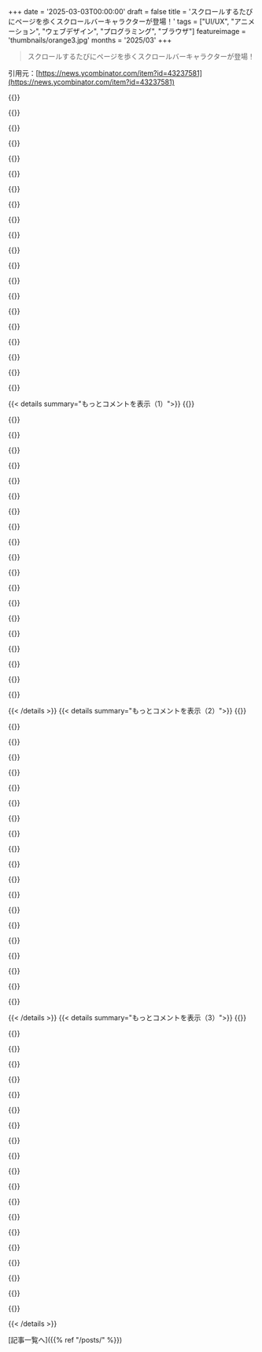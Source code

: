 +++
date = '2025-03-03T00:00:00'
draft = false
title = 'スクロールするたびにページを歩くスクロールバーキャラクターが登場！'
tags = ["UI/UX", "アニメーション", "ウェブデザイン", "プログラミング", "ブラウザ"]
featureimage = 'thumbnails/orange3.jpg'
months = '2025/03'
+++

> スクロールするたびにページを歩くスクロールバーキャラクターが登場！

引用元：[https://news.ycombinator.com/item?id=43237581](https://news.ycombinator.com/item?id=43237581)

{{<matomeQuote body="いいね！自分も前に考えたことあって、ハムスターがパラシュートでゆっくり落ちるやつ。ササーっとスクロールするとパラシュートが開いて、画面の下まで落ちる。上にホバーすると「トップ」ってサイン持って、クリックしたらジェットパックで上に飛んで、また下に落ちるときにパラシュート開くってやつ。" userName="psygn89" createdAt="2025-03-03T07:02:24" color="#ff5c5c">}}

{{<matomeQuote body="それ欲しい！なんかハムスターがゴーファーみたいな見た目で想像しちゃう。（もちろん青じゃないけど）" userName="raaron773" createdAt="2025-03-03T08:36:06" color="">}}

{{<matomeQuote body="いや、hamsterdance.com のハムスターがいいね。" userName="dhosek" createdAt="2025-03-03T18:14:18" color="">}}

{{<matomeQuote body="彼の名前はHamptonで、素晴らしいアルバムを出したよ。" userName="averageRoyalty" createdAt="2025-03-05T13:54:10" color="">}}

{{<matomeQuote body="リポジトリのリンク待ち。スクロールが速すぎるとハムスターのパラシュートが再展開しないフォークを追加するつもり。そうするとユーザーが「負け」になって、スクロールを抑制できるかも？" userName="andirk" createdAt="2025-03-03T07:39:22" color="#45d325">}}

{{<matomeQuote body="他のコメントも見てみて。パラシュートがスクロールの上下でうまく再展開しない問題に気づいたけど、問題なく動いてるよ。" userName="szszrk" createdAt="2025-03-03T10:22:54" color="">}}

{{<matomeQuote body="https://gist.github.com/iamtomek/5d4a30c1a6765d695950c777e38...<br>ディスクリャーマー：これを書いたのはゼロ行で、Claude 3.7（Kagiアシスタント経由）で作成したものを10回ほど修正しただけ。絵文字をプロンプトに貼り付けただけ。<br>HTMLやJSで意味のあるコードは書いたことない。<br>編集：AIについての議論が多い場所で、動くAI生成コードを貼ったら最初にダウンvoteされたのがほんとに面白い。みんなAIよりハムスターが嫌いみたい。" userName="szszrk" createdAt="2025-03-03T10:20:01" color="">}}

{{<matomeQuote body="＞”動くAI生成”<br>パラシュートは、以前の低い位置より上にいると決して展開しない。だからスクロールして、ちょっと上がってから下がると、パラシュートはなしで落ちる。降りてるときに上にスクロールすると、スクリーンの端にくっついちゃう。パラシュート開いて降りてるときに上スクロールすると、そのままスクリーンを越えちゃう。批判的になりたくはないけど、ほんとにすごい速さで作ったのはいい事。ただ、バグがこんなに多いのはちょっと…。" userName="matsemann" createdAt="2025-03-03T12:22:48" color="">}}

{{<matomeQuote body="それは１００％正しいと思うけど、手動で直そうとは思わず、「AIチャットで15分でやった！」っていうデモが楽しいからそのまま。実際、最近展開したアプリのUIの問題より少ない。専用のUIチームがいて、何百万の予算があったのにね。Hampton v0.0.1は動いてるけど、あんまり仕事が得意じゃない。" userName="szszrk" createdAt="2025-03-03T13:40:07" color="#ff33a1">}}

{{<matomeQuote body="他の人もこれをフォークして修正してほしい。ありがとう。" userName="Zedroid" createdAt="2025-03-07T11:46:04" color="">}}

{{<matomeQuote body="ダウンvoteされて残念だね。デモ用にアップロードしたよ：<br>https://65d22473-339d-4325-90bb-bef215770f60.paged.net/" userName="turblety" createdAt="2025-03-03T11:36:44" color="">}}

{{<matomeQuote body="このAIができることを見るのは面白いから、ダウンvoteはしないよ。けど、人間が修正しなきゃならないのは明らかだね。" userName="dominicrose" createdAt="2025-03-03T12:57:20" color="">}}

{{<matomeQuote body="今のAIの話は、仕事を補助したり、部分的に早くすることが多いんだ。AIはすぐにバグのあるコードを作るけど、その後の修正や最適化が時間かかる。一方で、人間も早くバグのあるコードを書けるけど、完成後の修正や最適化に時間がかかるよ。" userName="anon7000" createdAt="2025-03-05T10:18:03" color="#ff33a1">}}

{{<matomeQuote body="ありがと！ダウンvoteしている人たちは恥ずかしいと思うべきだね。" userName="Kiro" createdAt="2025-03-03T15:19:39" color="">}}

{{<matomeQuote body="他の場所でもこういうのはよく見るよ。理由もなく、ただの人やボットが無作為に行動して、混乱を引き起こしてるだけだね。" userName="szszrk" createdAt="2025-03-04T11:35:15" color="">}}

{{<matomeQuote body="スクロールするときに上にハムスターとジェットパック/ロケットが現れるといいな。" userName="MHM5000" createdAt="2025-03-03T12:05:52" color="">}}

{{<matomeQuote body="これいい感じだね。" userName="hello12343214" createdAt="2025-03-03T07:13:30" color="">}}

{{<matomeQuote body="ユーザーがprefers-reduced-motionを設定してる場合は、この機能を無効にすべきだよ。<br>＞”https://developer.mozilla.org/en-US/docs/Web/CSS/@media/pref...”<br>ただ、これを実装するためのextra CSSルールで、適切な時にこのキャラを見えなくするだけでいいんだ：<br>@media (prefers-reduced-motion) {<br>　　#scrollBuddy {<br>　　　　visibility: hidden;<br>　　}<br>}" userName="jsheard" createdAt="2025-03-03T02:43:34" color="#45d325">}}

{{<matomeQuote body="今、作者がその設定を実装したみたい。でも、私みたいな人は無意味なローマン・イプサムページを見ちゃった。デモはこういうフィルターから外すべきだと思う。<br>この設定のおかげで、MacOSがサクサク動くようになったし、アニメーションを減らしてる。他のOSでもその設定があることを知ってればよかったな。" userName="geor9e" createdAt="2025-03-03T03:16:10" color="">}}

{{<matomeQuote body="OSの設定をそのままにしたいけど、ウェブサイトには影響を与えたくないなら、Firefoxで以下の設定を追加するといいよ：ui.prefersReducedMotion (0 = なし, 1 = あり)。" userName="rendx" createdAt="2025-03-03T07:06:16" color="">}}

{{< details summary="もっとコメントを表示（1）">}}
{{<matomeQuote body="知っといてよかった、ありがとう" userName="hello12343214" createdAt="2025-03-03T07:12:54" color="">}}

{{<matomeQuote body="ありがとう！いくつか調整したけど、透明度を下げることで視覚的な負担がかなり減ったよ。無駄に透けて見えるウィンドウが多かったとは思わなかった。" userName="sitkack" createdAt="2025-03-03T04:00:40" color="#45d325">}}

{{<matomeQuote body="どんな変更も誰かのワークフローを壊すよね<br>このトピックに対する反論があるみたいだよ：<https://news.ycombinator.com/item?id=43237672>" userName="DrammBA" createdAt="2025-03-03T03:23:28" color="">}}

{{<matomeQuote body="『スクロールする時にページを下に歩くスクロールバーの友達』をクリックする責任は自分にあるよね。" userName="geor9e" createdAt="2025-03-03T03:31:45" color="">}}

{{<matomeQuote body="モーションを抑えてるのに動きがメインのサイトに行く選択は面白いね。ただ、CSS Working Groupやウェブ開発者がそれをどうこう言う立場ではないと思う。" userName="DrammBA" createdAt="2025-03-03T03:39:16" color="">}}

{{<matomeQuote body="＞反論としてデモページを除外する理由について、これがデモを除外する理由になるとは思えないよ。むしろ実際のウェブサイトにこの機能を実装しない理由の方が強いし、実際のウェブサイトでは”prefers-reduced-motion”のチェックを使うべきだと思うよ。" userName="crabmusket" createdAt="2025-03-03T04:24:13" color="">}}

{{<matomeQuote body="あの漫画好き！ユーザーに影響を与える変更には慎重で思慮深くあるべきだよね :)" userName="hello12343214" createdAt="2025-03-03T07:16:29" color="#785bff">}}

{{<matomeQuote body="『短くて面白い』xkcdのカテゴリがあったらいいな<br>面白いものがたくさんあるけど、作者が本当に生産的すぎると思う。" userName="DeepSeaTortoise" createdAt="2025-03-03T10:14:35" color="">}}

{{<matomeQuote body="＞この設定でmacOSがよりスムーズになるけど、私にとっては遅い動きのアニメーションが遅いフェードアニメーションに変わるだけで、ほんとにイライラする。" userName="LoganDark" createdAt="2025-03-03T05:54:13" color="">}}

{{<matomeQuote body="最初のコメントがネガティブだったから指摘したら、編集されたのを見て驚いた！変更してくれてサンプルコードまで提供してくれてありがとう！" userName="DrammBA" createdAt="2025-03-03T02:54:55" color="#ff33a1">}}

{{<matomeQuote body="多分これが僕が”動きの軽減”を設定してる理由なんだろうけど、無害な実装なのに残念だな！" userName="oneeyedpigeon" createdAt="2025-03-03T12:22:00" color="">}}

{{<matomeQuote body="サイトの作者が君のコメントを見てないといいな。なんでどのブラウザでも見れなかったのか理解するのに時間がかかったよ。" userName="yuters" createdAt="2025-03-03T15:46:41" color="">}}

{{<matomeQuote body="動きの軽減設定がある人に、ページが動作しないことを警告するCSS VISIBILITYノートを追加する時だね！" userName="nashashmi" createdAt="2025-03-03T16:22:04" color="">}}

{{<matomeQuote body="いい指摘だね。そんな設定をオンにしているユーザーには今は修正されているはず。ほんとに感謝だ！" userName="hello12343214" createdAt="2025-03-03T03:04:59" color="#45d325">}}

{{<matomeQuote body="デモを再度使えるオーバーライドチェックボックスが欲しいな！自分が”動きの軽減”をオンにしていることも知らなかったし、CSSでページに影響が出るとは思わなかった！" userName="robocat" createdAt="2025-03-03T04:30:09" color="#ff5c5c">}}

{{<matomeQuote body="このコメントを見てくれることを願ってる：デモが全く見えない「修正」を元に戻してほしい！" userName="mrjbq7" createdAt="2025-03-03T18:13:20" color="#ff5733">}}

{{<matomeQuote body="動きの軽減が有効の時にデモページにテキストを追加したら面白いと思う。JavaScriptが無効の時の<noscript>タグみたいにね。" userName="watusername" createdAt="2025-03-03T18:19:06" color="">}}

{{<matomeQuote body="それはほんとにいいポイントだね！" userName="Summerbud" createdAt="2025-03-03T03:06:07" color="">}}

{{<matomeQuote body="動きの軽減についての指摘はいいね。アクセスビリティには簡単にできる改善だ！" userName="codelion" createdAt="2025-03-03T03:57:56" color="#785bff">}}

{{<matomeQuote body="誰も’Stroll Bar’って呼ぶべきだって言わないのが不思議だよね〜。" userName="robotsquidward" createdAt="2025-03-03T15:17:32" color="">}}


{{< /details >}}
{{< details summary="もっとコメントを表示（2）">}}
{{<matomeQuote body="残念ながらその名前は使われてるから、scrollbuddy.comを買ったよ。すぐに実装できるようにするね！" userName="hello12343214" createdAt="2025-03-05T01:41:10" color="#ff5733">}}

{{<matomeQuote body="これこそメダルもらうべきだと思うよ、マジで！" userName="gokaygurcan" createdAt="2025-03-03T15:37:40" color="#ff5c5c">}}

{{<matomeQuote body="普通のスクロールバーより、スクロールするとサイドにアニメーションの人が歩く方が楽しいと思ったんだ。このプロトタイプが最初の試作品だよ。次はスケボーやロッククライマー、リスを作るつもり。他にどんなスクロールバディがいいと思う？" userName="hello12343214" createdAt="2025-03-03T02:13:00" color="">}}

{{<matomeQuote body="二人がレールカーを押してる絵を想像したよ。スクロールバーのthumbを漕いでる人たち、thumbが長いほど漕ぐ人数が増える感じで。" userName="JKCalhoun" createdAt="2025-03-03T02:38:47" color="">}}

{{<matomeQuote body="ボートのアイデア、いいね！" userName="hello12343214" createdAt="2025-03-03T07:11:49" color="">}}

{{<matomeQuote body="数週間前に見たキャタピラーのやつ、すごかったよ→　＞”https://x.com/trunarla/status/1893705260142657764”" userName="thomasfromcdnjs" createdAt="2025-03-03T05:09:03" color="">}}

{{<matomeQuote body="すごくいいアイデアだね！提案なんだけど、キャラクターが後ろにパンくずの道を投げて、スクロールアップするとそれをまた拾い上げたり、画面外に蹴り出したりするのはどう？" userName="block_dagger" createdAt="2025-03-03T03:06:27" color="#ff33a1">}}

{{<matomeQuote body="これ素晴らしいアイデアだね！いくつか他のスクロールバディのアニメーションも作ってるよ！" userName="hello12343214" createdAt="2025-03-03T03:47:07" color="#785bff">}}

{{<matomeQuote body="このアイデアを’革新する’っていうのが、自分の最初の二つのアイデアなんだけど、車がページを下っていくのか、クリスマスツリーのドラッグレースでライトが’フルツリー’スタイルでカウントダウンするのがいいと思った。" userName="chuckwolfe" createdAt="2025-03-03T02:40:46" color="">}}

{{<matomeQuote body="子供の頃、長いドライブ中に雨滴レースを応援してた思い出かな？それともニュートンの頭に落ちるリンゴ？面白いアイデアだね！" userName="rexer" createdAt="2025-03-03T02:38:21" color="">}}

{{<matomeQuote body="メカが噛み合ってページが上下に動く感じはどう？" userName="davidw" createdAt="2025-03-03T03:00:03" color="">}}

{{<matomeQuote body="上に戻る時、その人の向きを変えてみたら？" userName="jorisboris" createdAt="2025-03-03T09:10:21" color="">}}

{{<matomeQuote body="めっちゃいい！すごくクリエイティブだね :)<br>ヘッダーごとに小さなジャンプや障害物のあるスキーヤーはどう？" userName="ohwaitnvm" createdAt="2025-03-03T06:21:24" color="#ff5c5c">}}

{{<matomeQuote body="ポールを登る猿（子供の算数問題）のアイデアとか、猫がスクロールの速さによってアニメーション変えるのも面白いよね。<br>エレベーターが段落で止まるのもいい！" userName="fooker" createdAt="2025-03-03T05:01:04" color="">}}

{{<matomeQuote body="上に上がるのにロケットやUFO、鳥とかは分かりやすいけど、スクロールの方向も考慮するべきだね。今のままだと常に同じ方向を向いてるし。<br>マイケル・ジャクソンのムーンウォークも追加したらいいかも。" userName="slightwinder" createdAt="2025-03-03T15:09:59" color="#45d325">}}

{{<matomeQuote body="スキューバダイバーとか、ロープで洞窟探検するやつがいいな。" userName="inatreecrown2" createdAt="2025-03-03T02:47:41" color="">}}

{{<matomeQuote body="スキューバダイバーは確かにかっこいい！" userName="hello12343214" createdAt="2025-03-03T07:10:59" color="">}}

{{<matomeQuote body="スティックマンのマイケル・ジャクソン、ムーンウォークや反重力の姿勢、サイドグライド、サークルスライド、最後につま先の姿勢もオプションでどう？クリックで股掴みもアリかも！" userName="mandmandam" createdAt="2025-03-03T12:20:02" color="#785bff">}}

{{<matomeQuote body="倒れ続ける男がずっと排泄し続けてるのは面白いな。" userName="andirk" createdAt="2025-03-03T07:41:49" color="">}}

{{<matomeQuote body="Homer Simpsonが崖から落ちていくやつを作ろうと思ってるよ。" userName="Sateeshm" createdAt="2025-03-03T18:57:13" color="">}}


{{< /details >}}
{{< details summary="もっとコメントを表示（3）">}}
{{<matomeQuote body="いいね。便所音楽好きって呼ばれるかも。" userName="oniony" createdAt="2025-03-03T09:25:32" color="">}}

{{<matomeQuote body="それは直訳しすぎじゃない？“Eating shit”は落ちたことを表す慣用句なんだよ。" userName="0cf8612b2e1e" createdAt="2025-03-03T18:32:38" color="">}}

{{<matomeQuote body="ペンギンの歩き方とかスリンキーもいいね。" userName="memhole" createdAt="2025-03-03T02:59:10" color="">}}

{{<matomeQuote body="好きだよ、すごくいい！" userName="johng" createdAt="2025-03-03T02:13:49" color="#ff33a1">}}

{{<matomeQuote body="ウェブサイトにちょっとした楽しさを加えるね。" userName="hello12343214" createdAt="2025-03-03T02:14:45" color="">}}

{{<matomeQuote body="もちろん、ブックワームだね。" userName="amelius" createdAt="2025-03-03T12:21:18" color="">}}

{{<matomeQuote body="前を向いて上に歩けるようにならないかな？" userName="croisillon" createdAt="2025-03-03T09:20:17" color="">}}

{{<matomeQuote body="普段はスクロールバーに触れてくるサイトには、ちょっと不満があるんだけど、Scrollbuddyは別だね。彼のためなら弾丸も受けるよ。全サイトに彼がいてほしい。" userName="nosioptar" createdAt="2025-03-03T19:34:44" color="#38d3d3">}}

{{<matomeQuote body="カモノハシ？" userName="linhns" createdAt="2025-03-03T05:50:34" color="">}}

{{<matomeQuote body="なんでGoogleフォームで実装を隠すの？って聞くのは俺だけか？<br>追記：実装の詳細はDOMから見ることができるから、メールを渡したくない人のために必要な情報を抽出したgistがあるよ：https://gist.github.com/brysonreece/b15f33cda30af06b7b70788d..." userName="brysonreece" createdAt="2025-03-03T03:20:10" color="">}}

{{<matomeQuote body="不思議だわ。書くのが嫌ならまだしも、メールアドレスを集めるための見返りって変だね。" userName="_def" createdAt="2025-03-03T07:30:56" color="">}}

{{<matomeQuote body="現状、明示的なライセンスがないとコードは使えない。投稿されたコードにはライセンスがないから、連絡すればライセンスがもらえるかも。でも、提示されたコードを使うと著作権侵害になるかも。" userName="kevlened" createdAt="2025-03-03T05:48:24" color="#ff5733">}}

{{<matomeQuote body="彼は自分の作品に対してお金じゃなくて注目を求めてるんだよ。まあ、合理的だと思うけど。" userName="rpmisms" createdAt="2025-03-03T04:10:49" color="">}}

{{<matomeQuote body="何が抜けてるの？ FirefoxでもChromeでも、ただのスクロールバーしか見えない。カスタムスクロールバーの色が影響してるのかな？" userName="kmoser" createdAt="2025-03-03T05:55:16" color="">}}

{{<matomeQuote body="OSで減速動作を設定してるの？それが反映されてるよ。彼は障害があるんだから。" userName="Mashimo" createdAt="2025-03-03T06:56:05" color="">}}

{{<matomeQuote body="そうそう、それだった。ページが減速動作設定を検知して、デモが動かない理由を表示するメッセージがあれば良かったのに。" userName="kmoser" createdAt="2025-03-03T17:24:45" color="">}}

{{<matomeQuote body="これは多分、これに関係してるからだ：　https://news.ycombinator.com/item?id=43237747" userName="EA" createdAt="2025-03-03T13:06:15" color="">}}

{{<matomeQuote body="AndroidのFirefoxやChromeでは見えないね。WindowsのChromeでは表示されるけど。" userName="mrgoldenbrown" createdAt="2025-03-03T15:48:08" color="">}}

{{<matomeQuote body="同じく、何も起こらない。" userName="AHASIC" createdAt="2025-03-03T12:55:39" color="">}}

{{<matomeQuote body="”遅い90年代を思い出すなぁ。ウェブサイトに雪やマウスに沿った火花の効果をつけてたよね。”" userName="rcfox" createdAt="2025-03-03T07:26:12" color="">}}


{{< /details >}}


[記事一覧へ]({{% ref "/posts/" %}})

